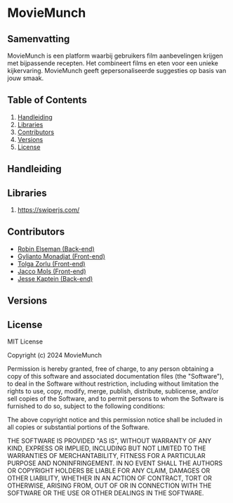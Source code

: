 # MovieMunch

## Samenvatting
MovieMunch is een platform waarbij gebruikers film aanbevelingen krijgen met bijpassende recepten. Het combineert films en eten voor een unieke kijkervaring. MovieMunch geeft gepersonaliseerde suggesties op basis van jouw smaak.

## Table of Contents
1. [Handleiding](#handleiding)
2. [Libraries](#libraries)
3. [Contributors](#contributors)
4. [Versions](#versions)
5. [License](#license)

## Handleiding

## Libraries
1. https://swiperjs.com/

## Contributors
- [Robin Elseman (Back-end)](https://github.com/RobinElseman)
- [Gylianto Monadjat (Front-end)](https://github.com/gylianto)
- [Tolga Zorlu (Front-end)](https://github.com/TolgaZZ)
- [Jacco Mols (Front-end)](https://github.com/Jacco12)
- [Jesse Kaptein (Back-end)](https://github.com/N0kk0N)

## Versions

## License
MIT License

Copyright (c) 2024 MovieMunch

Permission is hereby granted, free of charge, to any person obtaining a copy
of this software and associated documentation files (the "Software"), to deal
in the Software without restriction, including without limitation the rights
to use, copy, modify, merge, publish, distribute, sublicense, and/or sell
copies of the Software, and to permit persons to whom the Software is
furnished to do so, subject to the following conditions:

The above copyright notice and this permission notice shall be included in all
copies or substantial portions of the Software.

THE SOFTWARE IS PROVIDED "AS IS", WITHOUT WARRANTY OF ANY KIND, EXPRESS OR
IMPLIED, INCLUDING BUT NOT LIMITED TO THE WARRANTIES OF MERCHANTABILITY,
FITNESS FOR A PARTICULAR PURPOSE AND NONINFRINGEMENT. IN NO EVENT SHALL THE
AUTHORS OR COPYRIGHT HOLDERS BE LIABLE FOR ANY CLAIM, DAMAGES OR OTHER
LIABILITY, WHETHER IN AN ACTION OF CONTRACT, TORT OR OTHERWISE, ARISING FROM,
OUT OF OR IN CONNECTION WITH THE SOFTWARE OR THE USE OR OTHER DEALINGS IN THE
SOFTWARE.


